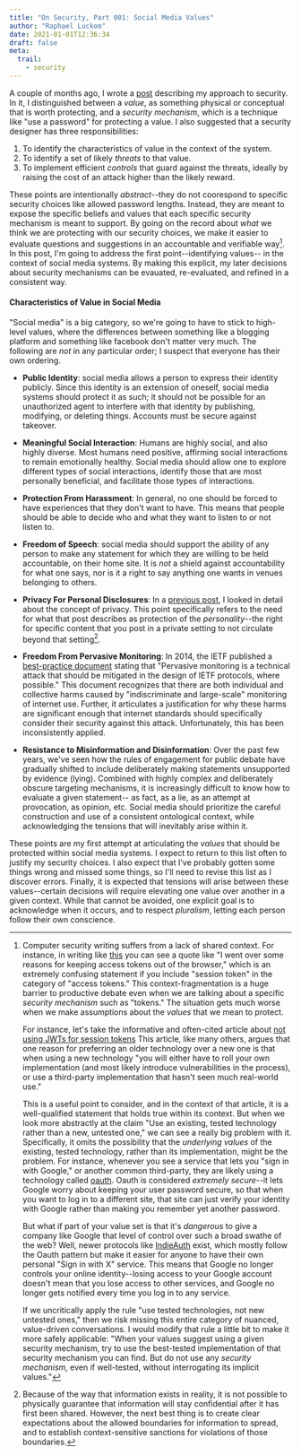 ```yaml
---
title: "On Security, Part 001: Social Media Values"
author: "Raphael Luckom"
date: 2021-01-01T12:36:34
draft: false
meta:
  trail:
    - security
---
```


A couple of months ago, I wrote a [post](https://raphaelluckom.com/posts/on_security_000.html) describing my approach to
security. In it, I distinguished between a _value_, as something physical or conceptual that is worth protecting, and a 
_security mechanism_, which is a technique like "use a password" for protecting a value. I also suggested that a security
designer has three responsibilities: 

1. To identify the characteristics of value in the context of the system.
2. To identify a set of likely _threats_ to that value.
3. To implement efficient _controls_ that guard against the threats, ideally by raising the cost of an attack higher than the likely reward.

These points are intentionally _abstract_--they do not coorespond to specific security choices like allowed password lengths.
Instead, they are meant to expose the specific beliefs and values that each specific security mechanism is meant to support.
By going on the record about  _what_ we think we are protecting with our security choices, we make it easier to evaluate
questions and suggestions in an accountable and verifiable way[^1]. In this post, I'm going to address the first point--identifying values-- 
in the context of social media systems. By making this explicit, my later decisions about security mechanisms can be evauated,
re-evaluated, and refined in a consistent way.

#### Characteristics of Value in Social Media
"Social media" is a big category, so we're going to have to stick to high-level values, where the differences between
something like a blogging platform and something like facebook don't matter very much. The following are _not_ in any
particular order; I suspect that everyone has their own ordering.

* **Public Identity**: social media allows a person to express their identity publicly. Since this identity is an extension
  of oneself, social media systems should protect it as such; it should not be possible for an unauthorized agent to interfere
  with that identity by publishing, modifying, or deleting things. Accounts must be secure against takeover.

* **Meaningful Social Interaction**: Humans are highly social, and also highly diverse. Most humans need positive, affirming social
  interactions to remain emotionally healthy. Social media should allow one to explore different types of social interactions,
  identify those that are most personally beneficial, and facilitate those types of interactions.

* **Protection From Harassment**: In general, no one should be forced to have experiences that they don't want to have. This
  means that people should be able to decide who and what they want to listen to or not listen to.

* **Freedom of Speech**: social media should support the ability of any person to make any statement for which they are willing 
  to be held accountable, on their home site. It is  _not_ a shield against accountability for what one says, nor is it a right 
  to say anything one wants in venues belonging to others.

* **Privacy For Personal Disclosures**: In a [previous post](https://raphaelluckom.com/posts/on_privacy_000.html), I looked
  in detail about the concept of privacy. This point specifically refers to the need for what that post describes as protection
  of the _personality_--the right for specific content that you post in a private setting to not circulate beyond that setting[^2].

* **Freedom From Pervasive Monitoring**: In 2014, the IETF published a [best-practice document](https://tools.ietf.org/html/rfc7258)
  stating that "Pervasive monitoring is a technical attack that should be mitigated in the design of IETF protocols, where possible."
  This document recognizes that there are both individual and collective harms caused by "indiscriminate and large-scale" monitoring
  of internet use. Further, it articulates a justification for why these harms are significant enough that internet standards
  should specifically consider their security against this attack. Unfortunately, this has been inconsistently applied.

* **Resistance to Misinformation and Disinformation**: Over the past few years, we've seen how the rules of engagement for public
  debate have gradually shifted to include deliberately making statements unsupported by evidence (lying). Combined with highly
  complex and deliberately obscure targeting mechanisms, it is increasingly difficult to know how to evaluate a given statement--
  as fact, as a lie, as an attempt at provocation, as opinion, etc. Social media should prioritize the careful construction and use of a
  consistent ontological context, while acknowledging the tensions that will inevitably arise within it.

These points are my first attempt at articulating the _values_ that should be protected within social media systems. I expect to return
to this list often to justify my security choices. I also expect that I've probably gotten some things wrong and missed some things,
so I'll need to revise this list as I discover errors. Finally, it is expected that tensions will arise between these values--certain
decisions will require elevating one value over another in a given context. While that cannot be avoided, one explicit goal is to
acknowledge when it occurs, and to respect _pluralism_, letting each person follow their own conscience.

[^1]: Computer security writing suffers from a lack of shared context. For instance, in writing like [this](https://medium.com/@benjamin.botto/secure-access-token-storage-with-single-page-applications-part-2-921fce24e1b5)
      you can see a quote like "I went over some reasons for keeping access tokens out of the browser," which
      is an extremely confusing statement if you include "session token" in the category of "access tokens."
      This context-fragmentation is a huge barrier to productive debate even when we are talking about a specific
      _security mechanism_ such as "tokens." The situation gets much worse when we make assumptions about the
      _values_ that we mean to protect. 

      For instance, let's take the informative and often-cited article about [not using JWTs for session tokens](http://cryto.net/%7Ejoepie91/blog/2016/06/13/stop-using-jwt-for-sessions/)
      This article, like many others, argues that one reason for preferring an older technology over a new one
      is that when using a new technology "you will either have to roll your own implementation (and most likely
      introduce vulnerabilities in the process), or use a third-party implementation that hasn't seen much 
      real-world use."

      This is a useful point to consider, and in the context of that article, it is a well-qualified statement
      that holds true within its context. But when we look more abstractly at the claim "Use an existing, tested
      technology rather than a new, untested one," we can see a really big problem with it. Specifically, it omits
      the possibility that the _underlying values_ of the existing, tested technology, rather than its implementation,
      might be the problem. For instance, whenever you see a service that lets you "sign in with Google," or another
      common third-party, they are likely using a technology called [oauth](https://oauth.net/). Oauth is considered
      _extremely secure_--it lets Google worry about keeping your user password secure, so that when you want to log
      in to a different site, that site can just verify your identity with Google rather than making you remember
      yet another password.

      But what if part of your value set is that it's _dangerous_ to give a company like Google that level of control
      over such a broad swathe of the web? Well, newer protocols like [IndieAuth](https://indieauth.net/) exist, which
      mostly follow the Oauth pattern but make it easier for anyone to have their own personal "Sign in with X" service.
      This means that Google no longer controls your online identity--losing access to your Google account doesn't mean
      that you lose access to other services, and Google no longer gets notified every time you log in to any service.

      If we uncritically apply the rule "use tested technologies, not new untested ones," then we risk missing this entire
      category of nuanced, value-driven conversations. I would modify that rule a little bit to make it more safely applicable:
      "When your values suggest using a given security mechanism, try to use the best-tested implementation of that
      security mechanism you can find. But do not use any _security mechanism_, even if well-tested, without interrogating its
      implicit values."

[^2]: Because of the way that information exists in reality, it is not possible to physically guarantee that information will
      stay confidential after it has first been shared. However, the next best thing is to create clear expectations about
      the allowed boundaries for information to spread, and to establish context-sensitive sanctions for violations of those 
      boundaries.

